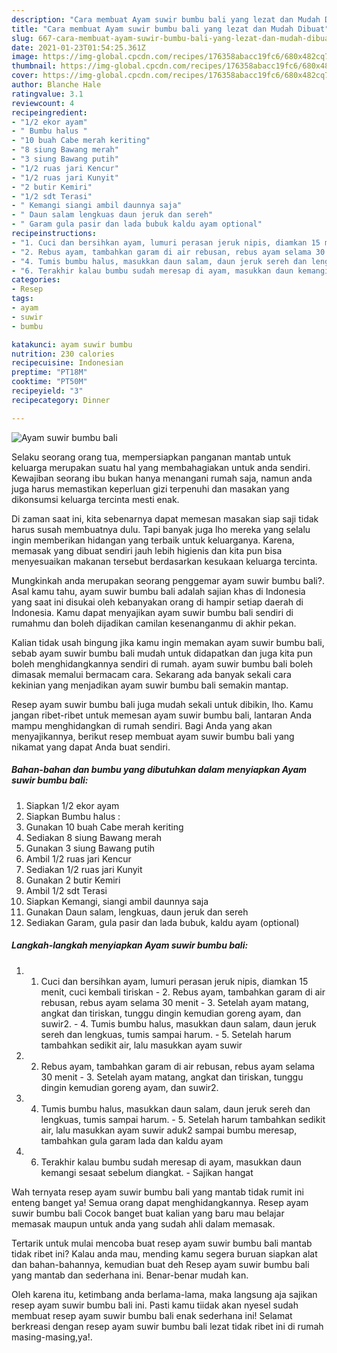 ```yaml
---
description: "Cara membuat Ayam suwir bumbu bali yang lezat dan Mudah Dibuat"
title: "Cara membuat Ayam suwir bumbu bali yang lezat dan Mudah Dibuat"
slug: 667-cara-membuat-ayam-suwir-bumbu-bali-yang-lezat-dan-mudah-dibuat
date: 2021-01-23T01:54:25.361Z
image: https://img-global.cpcdn.com/recipes/176358abacc19fc6/680x482cq70/ayam-suwir-bumbu-bali-foto-resep-utama.jpg
thumbnail: https://img-global.cpcdn.com/recipes/176358abacc19fc6/680x482cq70/ayam-suwir-bumbu-bali-foto-resep-utama.jpg
cover: https://img-global.cpcdn.com/recipes/176358abacc19fc6/680x482cq70/ayam-suwir-bumbu-bali-foto-resep-utama.jpg
author: Blanche Hale
ratingvalue: 3.1
reviewcount: 4
recipeingredient:
- "1/2 ekor ayam"
- " Bumbu halus "
- "10 buah Cabe merah keriting"
- "8 siung Bawang merah"
- "3 siung Bawang putih"
- "1/2 ruas jari Kencur"
- "1/2 ruas jari Kunyit"
- "2 butir Kemiri"
- "1/2 sdt Terasi"
- " Kemangi siangi ambil daunnya saja"
- " Daun salam lengkuas daun jeruk dan sereh"
- " Garam gula pasir dan lada bubuk kaldu ayam optional"
recipeinstructions:
- "1. Cuci dan bersihkan ayam, lumuri perasan jeruk nipis, diamkan 15 menit, cuci kembali tiriskan 2. Rebus ayam, tambahkan garam di air rebusan, rebus ayam selama 30 menit 3. Setelah ayam matang, angkat dan tiriskan, tunggu dingin kemudian goreng ayam, dan suwir2. 4. Tumis bumbu halus, masukkan daun salam, daun jeruk sereh dan lengkuas, tumis sampai harum. 5. Setelah harum tambahkan sedikit air, lalu masukkan ayam suwir"
- "2. Rebus ayam, tambahkan garam di air rebusan, rebus ayam selama 30 menit 3. Setelah ayam matang, angkat dan tiriskan, tunggu dingin kemudian goreng ayam, dan suwir2."
- "4. Tumis bumbu halus, masukkan daun salam, daun jeruk sereh dan lengkuas, tumis sampai harum. 5. Setelah harum tambahkan sedikit air, lalu masukkan ayam suwir aduk2 sampai bumbu meresap, tambahkan gula garam lada dan kaldu ayam"
- "6. Terakhir kalau bumbu sudah meresap di ayam, masukkan daun kemangi sesaat sebelum diangkat. Sajikan hangat"
categories:
- Resep
tags:
- ayam
- suwir
- bumbu

katakunci: ayam suwir bumbu 
nutrition: 230 calories
recipecuisine: Indonesian
preptime: "PT18M"
cooktime: "PT50M"
recipeyield: "3"
recipecategory: Dinner

---
```



![Ayam suwir bumbu bali](https://img-global.cpcdn.com/recipes/176358abacc19fc6/680x482cq70/ayam-suwir-bumbu-bali-foto-resep-utama.jpg)

Selaku seorang orang tua, mempersiapkan panganan mantab untuk keluarga merupakan suatu hal yang membahagiakan untuk anda sendiri. Kewajiban seorang ibu bukan hanya menangani rumah saja, namun anda juga harus memastikan keperluan gizi terpenuhi dan masakan yang dikonsumsi keluarga tercinta mesti enak.

Di zaman  saat ini, kita sebenarnya dapat memesan masakan siap saji tidak harus susah membuatnya dulu. Tapi banyak juga lho mereka yang selalu ingin memberikan hidangan yang terbaik untuk keluarganya. Karena, memasak yang dibuat sendiri jauh lebih higienis dan kita pun bisa menyesuaikan makanan tersebut berdasarkan kesukaan keluarga tercinta. 



Mungkinkah anda merupakan seorang penggemar ayam suwir bumbu bali?. Asal kamu tahu, ayam suwir bumbu bali adalah sajian khas di Indonesia yang saat ini disukai oleh kebanyakan orang di hampir setiap daerah di Indonesia. Kamu dapat menyajikan ayam suwir bumbu bali sendiri di rumahmu dan boleh dijadikan camilan kesenanganmu di akhir pekan.

Kalian tidak usah bingung jika kamu ingin memakan ayam suwir bumbu bali, sebab ayam suwir bumbu bali mudah untuk didapatkan dan juga kita pun boleh menghidangkannya sendiri di rumah. ayam suwir bumbu bali boleh dimasak memalui bermacam cara. Sekarang ada banyak sekali cara kekinian yang menjadikan ayam suwir bumbu bali semakin mantap.

Resep ayam suwir bumbu bali juga mudah sekali untuk dibikin, lho. Kamu jangan ribet-ribet untuk memesan ayam suwir bumbu bali, lantaran Anda mampu menghidangkan di rumah sendiri. Bagi Anda yang akan menyajikannya, berikut resep membuat ayam suwir bumbu bali yang nikamat yang dapat Anda buat sendiri.

<!--inarticleads1-->

##### Bahan-bahan dan bumbu yang dibutuhkan dalam menyiapkan Ayam suwir bumbu bali:

1. Siapkan 1/2 ekor ayam
1. Siapkan  Bumbu halus :
1. Gunakan 10 buah Cabe merah keriting
1. Sediakan 8 siung Bawang merah
1. Gunakan 3 siung Bawang putih
1. Ambil 1/2 ruas jari Kencur
1. Sediakan 1/2 ruas jari Kunyit
1. Gunakan 2 butir Kemiri
1. Ambil 1/2 sdt Terasi
1. Siapkan  Kemangi, siangi ambil daunnya saja
1. Gunakan  Daun salam, lengkuas, daun jeruk dan sereh
1. Sediakan  Garam, gula pasir dan lada bubuk, kaldu ayam (optional)




<!--inarticleads2-->

##### Langkah-langkah menyiapkan Ayam suwir bumbu bali:

1. 1. Cuci dan bersihkan ayam, lumuri perasan jeruk nipis, diamkan 15 menit, cuci kembali tiriskan - 2. Rebus ayam, tambahkan garam di air rebusan, rebus ayam selama 30 menit - 3. Setelah ayam matang, angkat dan tiriskan, tunggu dingin kemudian goreng ayam, dan suwir2. - 4. Tumis bumbu halus, masukkan daun salam, daun jeruk sereh dan lengkuas, tumis sampai harum. - 5. Setelah harum tambahkan sedikit air, lalu masukkan ayam suwir
1. 2. Rebus ayam, tambahkan garam di air rebusan, rebus ayam selama 30 menit - 3. Setelah ayam matang, angkat dan tiriskan, tunggu dingin kemudian goreng ayam, dan suwir2.
1. 4. Tumis bumbu halus, masukkan daun salam, daun jeruk sereh dan lengkuas, tumis sampai harum. - 5. Setelah harum tambahkan sedikit air, lalu masukkan ayam suwir aduk2 sampai bumbu meresap, tambahkan gula garam lada dan kaldu ayam
1. 6. Terakhir kalau bumbu sudah meresap di ayam, masukkan daun kemangi sesaat sebelum diangkat. - Sajikan hangat




Wah ternyata resep ayam suwir bumbu bali yang mantab tidak rumit ini enteng banget ya! Semua orang dapat menghidangkannya. Resep ayam suwir bumbu bali Cocok banget buat kalian yang baru mau belajar memasak maupun untuk anda yang sudah ahli dalam memasak.

Tertarik untuk mulai mencoba buat resep ayam suwir bumbu bali mantab tidak ribet ini? Kalau anda mau, mending kamu segera buruan siapkan alat dan bahan-bahannya, kemudian buat deh Resep ayam suwir bumbu bali yang mantab dan sederhana ini. Benar-benar mudah kan. 

Oleh karena itu, ketimbang anda berlama-lama, maka langsung aja sajikan resep ayam suwir bumbu bali ini. Pasti kamu tiidak akan nyesel sudah membuat resep ayam suwir bumbu bali enak sederhana ini! Selamat berkreasi dengan resep ayam suwir bumbu bali lezat tidak ribet ini di rumah masing-masing,ya!.

